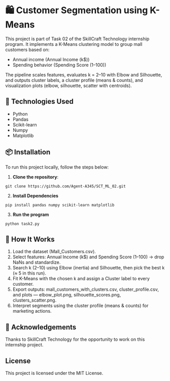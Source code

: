 # 🛍️ Customer Segmentation using K-Means

This project is part of Task 02 of the SkillCraft Technology internship program. It implements a K-Means clustering model to group mall customers based on:
- Annual income (Annual Income (k$))
- Spending behavior (Spending Score (1–100))

The pipeline scales features, evaluates k = 2–10 with Elbow and Silhouette, and outputs cluster labels, a cluster profile (means & counts), and visualization plots (elbow, silhouette, scatter with centroids).

## 📌 Technologies Used

- Python
- Pandas
- Scikit-learn
- Numpy
- Matplotlib

## 📦 Installation
To run this project locally, follow the steps below:
1. **Clone the repository**:
```
git clone https://github.com/Agent-A345/SCT_ML_02.git
```
2. **Install Dependencies**
```
pip install pandas numpy scikit-learn matplotlib
```
3. **Run the program**
```
python task2.py
```

## 🧠 How It Works

1. Load the dataset (Mall_Customers.csv).
2. Select features: Annual Income (k$) and Spending Score (1–100) → drop NaNs and standardize.
3. Search k (2–10) using Elbow (inertia) and Silhouette, then pick the best k (≈ 5 in this run).
4. Fit K-Means with the chosen k and assign a Cluster label to every customer.
5. Export outputs: mall_customers_with_clusters.csv, cluster_profile.csv, and plots — elbow_plot.png, silhouette_scores.png, clusters_scatter.png.
6. Interpret segments using the cluster profile (means & counts) for marketing actions.

## 🙌 Acknowledgements
Thanks to SkillCraft Technology for the opportunity to work on this internship project.

## License
This project is licensed under the MIT License.

